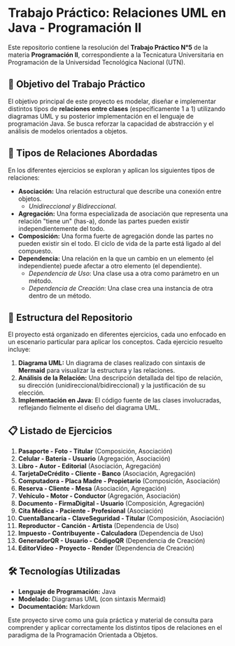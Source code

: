 # **Trabajo Práctico: Relaciones UML en Java \- Programación II**

Este repositorio contiene la resolución del **Trabajo Práctico N°5** de la materia **Programación II**, correspondiente a la Tecnicatura Universitaria en Programación de la Universidad Tecnológica Nacional (UTN).

## **🎯 Objetivo del Trabajo Práctico**

El objetivo principal de este proyecto es modelar, diseñar e implementar distintos tipos de **relaciones entre clases** (específicamente 1 a 1\) utilizando diagramas UML y su posterior implementación en el lenguaje de programación Java. Se busca reforzar la capacidad de abstracción y el análisis de modelos orientados a objetos.

## **🔗 Tipos de Relaciones Abordadas**

En los diferentes ejercicios se exploran y aplican los siguientes tipos de relaciones:

* **Asociación:** Una relación estructural que describe una conexión entre objetos.  
  * *Unidireccional y Bidireccional*.  
* **Agregación:** Una forma especializada de asociación que representa una relación "tiene un" (has-a), donde las partes pueden existir independientemente del todo.  
* **Composición:** Una forma fuerte de agregación donde las partes no pueden existir sin el todo. El ciclo de vida de la parte está ligado al del compuesto.  
* **Dependencia:** Una relación en la que un cambio en un elemento (el independiente) puede afectar a otro elemento (el dependiente).  
  * *Dependencia de Uso*: Una clase usa a otra como parámetro en un método.  
  * *Dependencia de Creación*: Una clase crea una instancia de otra dentro de un método.

## **📂 Estructura del Repositorio**

El proyecto está organizado en diferentes ejercicios, cada uno enfocado en un escenario particular para aplicar los conceptos. Cada ejercicio resuelto incluye:

1. **Diagrama UML:** Un diagrama de clases realizado con sintaxis de **Mermaid** para visualizar la estructura y las relaciones.  
2. **Análisis de la Relación:** Una descripción detallada del tipo de relación, su dirección (unidireccional/bidireccional) y la justificación de su elección.  
3. **Implementación en Java:** El código fuente de las clases involucradas, reflejando fielmente el diseño del diagrama UML.

## **📋 Listado de Ejercicios**

1. **Pasaporte \- Foto \- Titular** (Composición, Asociación)  
2. **Celular \- Batería \- Usuario** (Agregación, Asociación)  
3. **Libro \- Autor \- Editorial** (Asociación, Agregación)  
4. **TarjetaDeCrédito \- Cliente \- Banco** (Asociación, Agregación)  
5. **Computadora \- Placa Madre \- Propietario** (Composición, Asociación)  
6. **Reserva \- Cliente \- Mesa** (Asociación, Agregación)  
7. **Vehículo \- Motor \- Conductor** (Agregación, Asociación)  
8. **Documento \- FirmaDigital \- Usuario** (Composición, Agregación)  
9. **Cita Médica \- Paciente \- Profesional** (Asociación)  
10. **CuentaBancaria \- ClaveSeguridad \- Titular** (Composición, Asociación)  
11. **Reproductor \- Canción \- Artista** (Dependencia de Uso)  
12. **Impuesto \- Contribuyente \- Calculadora** (Dependencia de Uso)  
13. **GeneradorQR \- Usuario \- CódigoQR** (Dependencia de Creación)  
14. **EditorVideo \- Proyecto \- Render** (Dependencia de Creación)

## **🛠️ Tecnologías Utilizadas**

* **Lenguaje de Programación:** Java  
* **Modelado:** Diagramas UML (con sintaxis Mermaid)  
* **Documentación:** Markdown

Este proyecto sirve como una guía práctica y material de consulta para comprender y aplicar correctamente los distintos tipos de relaciones en el paradigma de la Programación Orientada a Objetos.
